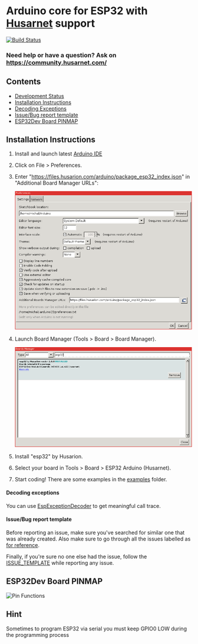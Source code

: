 # Arduino core for ESP32 with [Husarnet](https://husarnet.com) support

[![Build Status](https://travis-ci.org/espressif/arduino-esp32.svg?branch=master)](https://travis-ci.org/espressif/arduino-esp32)

### Need help or have a question? Ask on https://community.husarnet.com/

## Contents
- [Development Status](#development-status)
- [Installation Instructions](#installation-instructions)
- [Decoding Exceptions](#decoding-exceptions)
- [Issue/Bug report template](#issuebug-report-template)
- [ESP32Dev Board PINMAP](#esp32dev-board-pinmap)

## Installation Instructions

1. Install and launch latest [Arduino IDE](https://www.arduino.cc)

2. Click on File > Preferences.

3. Enter "https://files.husarion.com/arduino/package_esp32_index.json" in "Additional Board Manager URLs":

   ![screenshot](docs/arduino-ide/install/1.png)

4. Launch Board Manager (Tools > Board > Board Manager).

   ![screenshot](docs/arduino-ide/install/2.png)

5. Install "esp32" by Husarion.

6. Select your board in Tools > Board > ESP32 Arduino (Husarnet).

7. Start coding! There are some examples in the [examples](examples/) folder.

#### Decoding exceptions

You can use [EspExceptionDecoder](https://github.com/me-no-dev/EspExceptionDecoder) to get meaningful call trace.

#### Issue/Bug report template
Before reporting an issue, make sure you've searched for similar one that was already created. Also make sure to go through all the issues labelled as [for reference](https://github.com/espressif/arduino-esp32/issues?utf8=%E2%9C%93&q=is%3Aissue%20label%3A%22for%20reference%22%20).

Finally, if you're sure no one else had the issue, follow the [ISSUE_TEMPLATE](docs/ISSUE_TEMPLATE.md) while reporting any issue.

## ESP32Dev Board PINMAP

![Pin Functions](docs/esp32_pinmap.png)

## Hint

Sometimes to program ESP32 via serial you must keep GPIO0 LOW during the programming process
